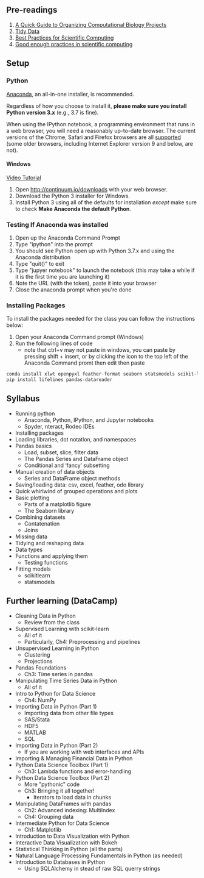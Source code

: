 ## Pre-readings

1. [A Quick Guide to Organizing Computational Biology Projects][1]
2. [Tidy Data][2]
3. [Best Practices for Scientific Computing][3]
4. [Good enough practices in scientific computing][4]

## Setup

### Python
<a href="https://www.anaconda.com/download/">Anaconda</a>,
an all-in-one installer, is recommended.

Regardless of how you choose to install it,
<strong>please make sure you install Python version 3.x</strong>
(e.g., 3.7 is fine).

When using the IPython notebook, a programming environment
that runs in a web browser, you will need a reasonably
up-to-date browser. The current versions of the Chrome, Safari and
Firefox browsers are all
<a href="http://ipython.org/ipython-doc/2/install/install.html#browser-compatibility">supported</a>
(some older browsers, including Internet Explorer version 9
and below, are not).

#### Windows
<a href="https://www.youtube.com/watch?v=xxQ0mzZ8UvA">Video Tutorial</a>
<ol>
<li>Open <a href="https://www.anaconda.com/download/">http://continuum.io/downloads</a> with your web browser.</li>
<li>Download the Python 3 installer for Windows.</li>
<li>Install Python 3 using all of the defaults for installation <em>except</em> make sure to check <strong>Make Anaconda the default Python</strong>.</li>
</ol>

<!--
#### Mac OS X
<a href="https://www.youtube.com/watch?v=TcSAln46u9U">Video Tutorial</a>
<ol>
<li>Open <a href="http://continuum.io/downloads">http://continuum.io/downloads</a> with your web browser.</li>
<li>Download the Python 3 installer for OS X.</li>
<li>Install Python 3 using all of the defaults for installation.</li>
</ol>

#### Linux
<ol>
<li>Open <a href="http://continuum.io/downloads">http://continuum.io/downloads</a> with your web browser.</li>
<li>Download the Python 3 installer for Linux.<br>
(Installation requires using the shell. If you aren't
comfortable doing the installation yourself
stop here and request help at the workshop.)
</li>
<li>
Open a terminal window.
</li>
<li>
Type <pre>bash Anaconda3-</pre> and then press
tab. The name of the file you just downloaded should
appear. If it does not, navigate to the folder where you
downloaded the file, for example with:
<pre>cd Downloads</pre>
Then, try again.
</li>
<li>
Press enter. You will follow the text-only prompts. To move through
the text, press the space key. Type <code>yes</code> and
press enter to approve the license. Press enter to approve the
default location for the files. Type <code>yes</code> and
press enter to prepend Anaconda to your <code>PATH</code>
(this makes the Anaconda distribution the default Python).
</li>
<li>
Close the terminal window.
</ol>
-->

### Testing If Anaconda was installed


1. Open up the Anaconda Command Prompt
2. Type "ipython" into the prompt
3. You should see Python open up with Python 3.7.x and using the Anaconda distribution
4. Type "quit()" to exit
5. Type "jupyer notebook" to launch the notebook (this may take a while if it is the first time you are launching it)
6. Note the URL (with the token), paste it into your browser
7. Close the anaconda prompt when you're done

### Installing Packages

To install the packages needed for the class you can follow the instructions below:

1. Open your Anaconda Command prompt (Windows)
2. Run the following lines of code
    - note that ctrl+v may not paste in windows,
	  you can paste by pressing shift + insert,
	  or by clicking the icon to the top left of the Anaconda Command promt then edit then paste

``` bash
conda install xlwt openpyxl feather-format seaborn statsmodels scikit-learn regex wget odo numba
pip install lifelines pandas-datareader
```

## Syllabus

- Running python
	- Anaconda, Python, IPython, and Jupyter notebooks
	- Spyder, nteract, Rodeo IDEs
- Installing packages
- Loading libraries, dot notation, and namespaces
- Pandas basics
	- Load, subset, slice, filter data
	- The Pandas Series and DataFrame object
	- Conditional and ‘fancy’ subsetting
- Manual creation of data objects
	- Series and DataFrame object methods
- Saving/loading data: csv, excel, feather, odo library
- Quick whirlwind of grouped operations and plots
- Basic plotting
	- Parts of a matplotlib figure
	- The Seaborn library
- Combining datasets
	- Contatenation
	- Joins
- Missing data
- Tidying and reshaping data
- Data types
- Functions and applying them
	- Testing functions
- Fitting models
	- scikitlearn
	- statsmodels

## Further learning (DataCamp)

- Cleaning Data in Python
	- Review from the class
- Supervised Learning with scikit-learn
	- All of it
	- Particularly, Ch4: Preprocessing and pipelines
- Unsupervised Learning in Python
	- Clustering
	- Projections
- Pandas Foundations
	- Ch3: Time series in pandas
- Manipulating Time Series Data in Python
	- All of it
- Intro to Python for Data Science
	- Ch4: NumPy
- Importing Data in Python (Part 1)
	- Importing data from other file types
	- SAS/Stata
	- HDF5
	- MATLAB
	- SQL
- Importing Data in Python (Part 2)
	- If you are working with web interfaces and APIs
- Importing & Managing Financial Data in Python
- Python Data Science Toolbox (Part 1)
	- Ch3: Lambda functions and error-handling
- Python Data Science Toolbox (Part 2)
	- More "pythonic" code
	- Ch3: Bringing it all together!
		- Iterators to load data in chunks
- Manipulating DataFrames with pandas
	- Ch2: Advanced indexing: MultiIndex
	- Ch4: Grouping data
- Intermediate Python for Data Science
	- Ch1: Matplotlib
- Introduction to Data Visualization with Python
- Interactive Data Visualization with Bokeh
- Statistical Thinking in Python (all the parts)
- Natural Language Processing Fundamentals in Python (as needed)
- Introduction to Databases in Python
	- Using SQLAlchemy in stead of raw SQL querry strings

[1]: https://journals.plos.org/ploscompbiol/article?id=10.1371/journal.pcbi.1000424
[2]: http://vita.had.co.nz/papers/tidy-data.html
[3]: https://journals.plos.org/plosbiology/article?id=10.1371/journal.pbio.1001745
[4]: https://journals.plos.org/ploscompbiol/article?id=10.1371/journal.pcbi.1005510